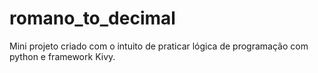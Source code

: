 # romano_to_decimal
Mini projeto criado com o intuito de praticar lógica de programação com python e framework Kivy.
